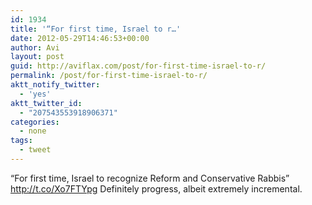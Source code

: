 ```yaml
---
id: 1934
title: '“For first time, Israel to r…'
date: 2012-05-29T14:46:53+00:00
author: Avi
layout: post
guid: http://aviflax.com/post/for-first-time-israel-to-r/
permalink: /post/for-first-time-israel-to-r/
aktt_notify_twitter:
  - 'yes'
aktt_twitter_id:
  - "207543553918906371"
categories:
  - none
tags:
  - tweet
---
```

“For first time, Israel to recognize Reform and Conservative Rabbis” <a href="http://t.co/Xo7FTYpg" rel="nofollow">http://t.co/Xo7FTYpg</a> Definitely progress, albeit extremely incremental.